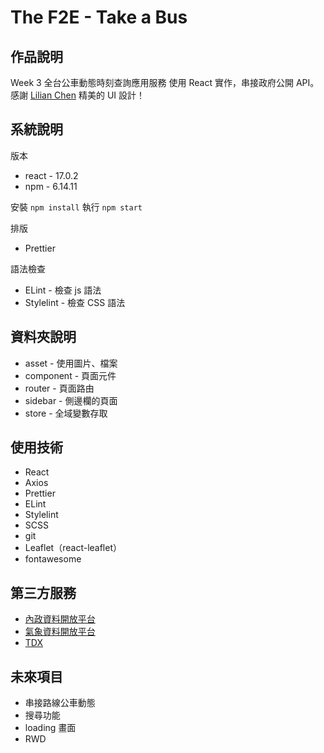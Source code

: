 # The F2E - Take a Bus

## 作品說明

Week 3 全台公車動態時刻查詢應用服務
使用 React 實作，串接政府公開 API。
感謝 [Lilian Chen](https://2021.thef2e.com/users/6296432819610583955) 精美的 UI 設計！

## 系統說明

版本
- react - 17.0.2
- npm - 6.14.11

安裝 `npm install`
執行 `npm start`

排版
- Prettier

語法檢查
- ELint - 檢查 js 語法
- Stylelint - 檢查 CSS 語法

## 資料夾說明

- asset - 使用圖片、檔案
- component - 頁面元件
- router - 頁面路由
- sidebar - 側邊欄的頁面
- store - 全域變數存取

## 使用技術

- React
- Axios
- Prettier
- ELint
- Stylelint
- SCSS
- git
- Leaflet（react-leaflet）
- fontawesome

## 第三方服務

- [內政資料開放平台](https://data.moi.gov.tw/moiod/default/Index.aspx)
- [氣象資料開放平台](https://opendata.cwb.gov.tw/index)
- [TDX](https://ptx.transportdata.tw/PTX/)

## 未來項目

- 串接路線公車動態
- 搜尋功能
- loading 畫面
- RWD
